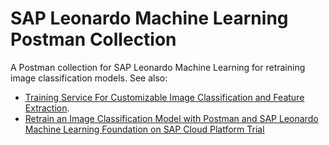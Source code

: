 # SAP Leonardo Machine Learning Postman Collection

A Postman collection for SAP Leonardo Machine Learning for retraining image classification models. See also:

- [Training Service For Customizable Image Classification and Feature Extraction](https://api.sap.com/api/retraining_service_imgc_api/resource).
- [Retrain an Image Classification Model with Postman and SAP Leonardo Machine Learning Foundation on SAP Cloud Platform Trial](https://blogs.sap.com/2018/11/04/retrain-an-image-classification-model-with-postman-and-sap-leonardo-machine-learning-foundation-on-sap-cloud-platform-trial/)
